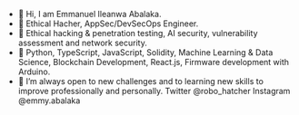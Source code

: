 - 👋 Hi, I am Emmanuel Ileanwa Abalaka.
- 👔 Ethical Hacher, AppSec/DevSecOps Engineer.
- 👔 Ethical hacking & penetration testing, AI security, vulnerability assessment and network security.
- 💼 Python, TypeScript, JavaScript, Solidity, Machine Learning & Data Science, Blockchain Development, React.js, Firmware development with Arduino. 
- 🌱 I’m always open to new challenges and to learning new skills to improve professionally and personally.
Twitter @robo_hatcher
Instagram @emmy.abalaka

<!---
ludexab/ludexab is a ✨ special ✨ repository because its `README.md` (this file) appears on your GitHub profile.
You can click the Preview link to take a look at your changes.
--->

